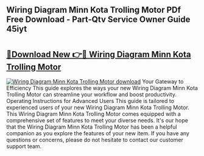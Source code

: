 ## Wiring Diagram Minn Kota Trolling Motor PDf Free Download - Part-Qtv Service Owner Guide 45iyt

# <h2><a href="http://dfne5v.blite.top/?on=Wiring+Diagram+Minn+Kota+Trolling+Motor">🔗Download New 👉🔴 Wiring Diagram Minn Kota Trolling Motor</a></h2>

[![Wiring Diagram Minn Kota Trolling Motor download](https://i.imgur.com/lujVjoI.png)](http://dfne5v.blite.top/?on=Wiring+Diagram+Minn+Kota+Trolling+Motor)
Your Gateway to Efficiency This guide explores the ways your new Wiring Diagram Minn Kota Trolling Motor can streamline your workflow and boost productivity. Operating Instructions for Advanced Users This guide is tailored to experienced users of your new Wiring Diagram Minn Kota Trolling Motor. This Wiring Diagram Minn Kota Trolling Motor comes equipped with a comprehensive set of features to meet your diverse needs. It's our hope that the Wiring Diagram Minn Kota Trolling Motor has been a helpful companion as you explore the features of your new item. If you have any questions or concerns, please do not hesitate to contact our customer support team.
